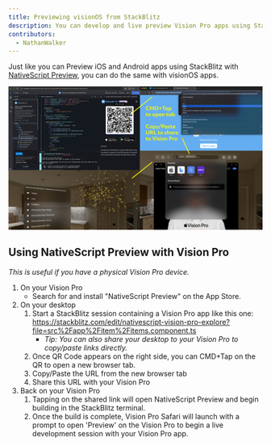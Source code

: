 ```yaml
---
title: Previewing visionOS from StackBlitz
description: You can develop and live preview Vision Pro apps using StackBlitz with NativeScript Preview.
contributors:
  - NathanWalker
---
```


Just like you can Preview iOS and Android apps using StackBlitz with [NativeScript Preview](https://preview.nativescript.org/), you can do the same with visionOS apps.

<img class="mx-auto" src="../assets/images/guide/nativescript-visionpro-stackblitz.jpg" alt="Previewing visionOS from StackBlitz" />

## Using NativeScript Preview with Vision Pro

_This is useful if you have a physical Vision Pro device._

1. On your Vision Pro
   - Search for and install "NativeScript Preview" on the App Store.
2. On your desktop
   1. Start a StackBlitz session containing a Vision Pro app like this one: https://stackblitz.com/edit/nativescript-vision-pro-explore?file=src%2Fapp%2Fitem%2Fitems.component.ts
      - _Tip: You can also share your desktop to your Vision Pro to copy/paste links directly._
   2. Once QR Code appears on the right side, you can CMD+Tap on the QR to open a new browser tab.
   3. Copy/Paste the URL from the new browser tab
   4. Share this URL with your Vision Pro
3. Back on your Vision Pro
   1. Tapping on the shared link will open NativeScript Preview and begin building in the StackBlitz terminal.
   2. Once the build is complete, Vision Pro Safari will launch with a prompt to open 'Preview' on the Vision Pro to begin a live development session with your Vision Pro app.
